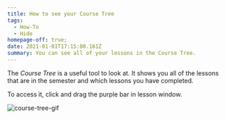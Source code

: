 ```yaml
---
title: How to see your Course Tree
tags:
  - How-To
  - Hide
homepage-off: true;
date: 2021-01-01T17:15:00.161Z
summary: You can see all of your lessons in the Course Tree.
---
```

The *Course Tree* is a useful tool to look at. It shows you all of the lessons that are in the semester and which lessons you have completed.

To access it, click and drag the purple bar in lesson window.

![course-tree-gif](/static/img/course-tree.gif)

